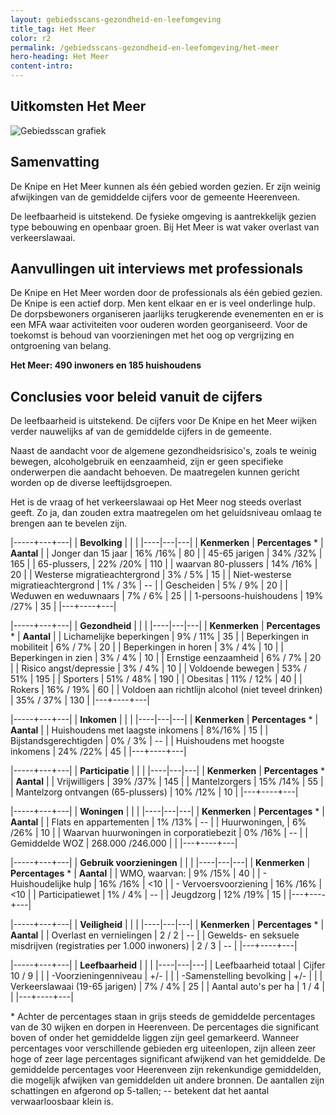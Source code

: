 ```yaml
---
layout: gebiedsscans-gezondheid-en-leefomgeving
title_tag: Het Meer
color: r2
permalink: /gebiedsscans-gezondheid-en-leefomgeving/het-meer
hero-heading: Het Meer
content-intro:
---
```

## Uitkomsten Het Meer

![Gebiedsscan grafiek](/uploads/Grafieken_Gebiedsscans_Wijken-05.png)

## Samenvatting

De Knipe en Het Meer kunnen als één gebied worden gezien. Er zijn weinig afwijkingen van de gemiddelde cijfers voor de gemeente Heerenveen.

De leefbaarheid is uitstekend. De fysieke omgeving is aantrekkelijk gezien type bebouwing en openbaar groen. Bij Het Meer is wat vaker overlast van verkeerslawaai.

## Aanvullingen uit interviews met professionals
De Knipe en Het Meer worden door de professionals als één gebied gezien. De Knipe is een actief dorp. Men kent elkaar en er is veel onderlinge hulp. De dorpsbewoners organiseren jaarlijks terugkerende evenementen en er is een MFA waar activiteiten voor ouderen worden georganiseerd. Voor de toekomst is behoud van voorzieningen met het oog op vergrijzing en ontgroening van belang.

**Het Meer: 490 inwoners en 185 huishoudens**

## Conclusies voor beleid vanuit de cijfers
De leefbaarheid is uitstekend. De cijfers voor De Knipe en het Meer wijken verder nauwelijks af van de gemiddelde cijfers in de gemeente.

Naast de aandacht voor de algemene gezondheidsrisico's, zoals te weinig bewegen, alcoholgebruik en eenzaamheid, zijn er geen specifieke onderwerpen die aandacht behoeven. De maatregelen kunnen gericht worden op de diverse leeftijdsgroepen.

Het is de vraag of het verkeerslawaai op Het Meer nog steeds overlast geeft. Zo ja, dan zouden extra maatregelen om het geluidsniveau omlaag te brengen aan te bevelen zijn.

|-----+---+---|
|  **Bevolking**  |  |    |
|----|---|---|
| **Kenmerken**  | **Percentages** * | **Aantal** |
| Jonger dan 15 jaar                                  | 16% /16% | 80 |
| 45-65 jarigen                                       | 34% /32% | 165 |
| 65-plussers,                                        | 22% /20% | 110 |
| waarvan 80-plussers                                 | 14% /16% | 20 |
| Westerse migratieachtergrond                        | 3% / 5% | 15 |
| Niet-westerse migratieachtergrond                   | 1% / 3% | -- |
| Gescheiden                                          | 5% / 9% | 20 |
| Weduwen en weduwnaars                               | 7% / 6% | 25 |
| 1-persoons-huishoudens                              | 19% /27% | 35 |
|---+----+---|

|-----+---+---|
| **Gezondheid** |     |     |
|----|---|---|
| **Kenmerken** | **Percentages** * | **Aantal** |
| Lichamelijke beperkingen                            |  9% / 11%   |  35   |
| Beperkingen in mobiliteit                           |  6% / 7%   |  20   |
| Beperkingen in horen                                |  3% / 4%   |  10   |
| Beperkingen in zien                                 |  3% / 4%   |  10   |
| Ernstige eenzaamheid                                |  6% / 7%   |  20   |
| Risico angst/depressie                              |  3% / 4%   |  10   |
| Voldoende bewegen                                   |  53% / 51%   |  195   |
| Sporters                                            |  51% / 48%   |  190   |
| Obesitas                                            |  11% / 12%   |  40   |
| Rokers                                              |  16% / 19%   |  60   |
| Voldoen aan richtlijn alcohol (niet teveel drinken) |  35% / 37%   |  130   |
|---+----+---|

|-----+---+---|
| **Inkomen** |     |     |
|----|---|---|
| **Kenmerken**    | **Percentages** * | **Aantal** |
| Huishoudens met laagste inkomens                    |  8%/16%      |   15      |
| Bijstandsgerechtigden                               |  0% / 3%      |   --      |
| Huishoudens met hoogste inkomens                    |  24% /22%      |   45      |
|---+----+---|

|-----+---+---|
| **Participatie** |     |     |
|----|---|---|
| **Kenmerken**  | **Percentages** * | **Aantal** |
| Vrijwilligers                                       |  39% /37%     |   145      |
| Mantelzorgers                                       |  15% /14%     |   55      |
| Mantelzorg ontvangen (65-plussers)                  |  10% /12%     |   10      |
|---+----+---|

|-----+---+---|
| **Woningen** |     |     |
|----|---|---|
| **Kenmerken** | **Percentages** * | **Aantal** |
| Flats en appartementen                              | 1% /13% |  -- |
| Huurwoningen,                                       | 6% /26% |  10 |
| Waarvan huurwoningen in corporatiebezit             | 0% /16% |  -- |
| Gemiddelde WOZ                                      | 268.000 /246.000 |      |
|---+----+---|

|-----+---+---|
| **Gebruik voorzieningen** |     |     |
|----|---|---|
| **Kenmerken** | **Percentages** * | **Aantal** |
| WMO, waarvan:                                       | 9% /15% | 40 |
| - Huishoudelijke hulp                                 | 16% /16% | <10 |
| - Vervoersvoorziening                                 | 16% /16% | <10 |
| Participatiewet                                     | 1% / 4% | -- |
| Jeugdzorg                                           | 12% /19% | 15 |
|---+----+---|

|-----+---+---|
| **Veiligheid** |     |     |
|----|---|---|
| **Kenmerken** | **Percentages** * | **Aantal** |
| Overlast en vernielingen                                           | 2 / 2 | -- |
| Gewelds- en seksuele misdrijven (registraties per 1.000 inwoners)  | 2 / 3 | -- |
|---+----+---|

|-----+---+---|
| **Leefbaarheid** |     |     |
|----|---|---|
| Leefbaarheid totaal                                | Cijfer 10 / 9 |        |
| -Voorzieningenniveau                               | +/- |                     |
| -Samenstelling bevolking                           | +/- |                     |
| Verkeerslawaai (19-65 jarigen)                     | 7% / 4% |    25            |
| Aantal auto's per ha                               | 1 / 4 |                     |
|---+----+---|

\* Achter de percentages staan in grijs steeds de gemiddelde percentages van de 30 wijken en dorpen in Heerenveen. De percentages die significant boven of onder het gemiddelde liggen zijn geel gemarkeerd. Wanneer percentages voor verschillende gebieden erg uiteenlopen, zijn alleen zeer hoge of zeer lage percentages significant afwijkend van het gemiddelde. De gemiddelde percentages voor Heerenveen zijn rekenkundige gemiddelden, die mogelijk afwijken van gemiddelden uit andere bronnen. De aantallen zijn schattingen en afgerond op 5-tallen; -- betekent dat het aantal verwaarloosbaar klein is.
